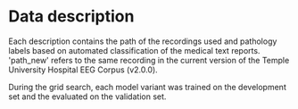 # Data description

Each description contains the path of the recordings used and pathology labels based on automated classification of the medical text reports. 'path_new' refers to the same recording in the current version of the Temple University Hospital EEG Corpus (v2.0.0).

During the grid search, each model variant was trained on the development set and the evaluated on the validation set.
